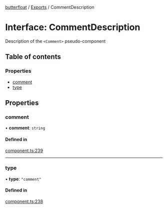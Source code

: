 [butterfloat](../README.md) / [Exports](../modules.md) / CommentDescription

# Interface: CommentDescription

Description of the `<Comment>` pseudo-component

## Table of contents

### Properties

- [comment](CommentDescription.md#comment)
- [type](CommentDescription.md#type)

## Properties

### comment

• **comment**: `string`

#### Defined in

[component.ts:239](https://github.com/WorldMaker/butterfloat/blob/098685f/component.ts#L239)

___

### type

• **type**: ``"comment"``

#### Defined in

[component.ts:238](https://github.com/WorldMaker/butterfloat/blob/098685f/component.ts#L238)
